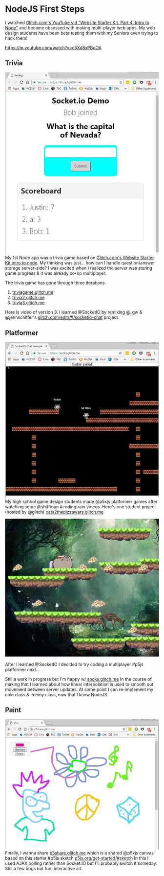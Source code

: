 # NodeJS First Steps

I watched [Glitch.com's YouTube vid "Website Starter Kit. Part 4: Intro to Node"](https://m.youtube.com/watch?v=c5Xd8xPBuOA) and became obsessed with making multi-player web apps. My web design students have been beta testing them with my Seniors even trying to hack them!

<https://m.youtube.com/watch?v=c5Xd8xPBuOA>

## Trivia
![](Asset-2.jpg)
My 1st Node app was a trivia game based on [Glitch.com's Website Starter Kit intro to node](https://glitch.com/edit/#!/intro-to-node). My thinking was just... how can I handle question/answer storage server-side? I was excited when I realized the server was storing game progress & it was already co-op multiplayer.

The trivia game has gone through three iterations.
1.	[triviagame.glitch.me](http://triviagame.glitch.me)
2.	[trivia2.glitch.me](http://trivia2.glitch.me)
3.	[trivia3.glitch.me](http://trivia3.glitch.me)

Here is video of version 3. I learned @SocketIO by remixing @_gw & @jennschiffer's [glitch.com/edit/#!/socketio-chat](https://glitch.com/edit/#!/socketio-chat) project.

## Platformer
![](Asset-1.jpg)
My high school game design students made @p5xjs platformer games after watching some @shiffman #codingtrain videos. Here's one student project (hosted by @glitch) [cats2thepizzawars.glitch.me](http://cats2thepizzawars.glitch.me) 

![](Asset-3.jpg)

After I learned @SocketIO I decided to try coding a multiplayer #p5js platformer next...

Still a work in progress but I'm happy w/ [socks.glitch.me](http://socks.glitch.me) In the course of making that I learned about how linear interpolation is used to smooth out movement between server updates. At some point I can re-implement my coin class & enemy class, now that I know NodeJS

## Paint
![](Asset.jpg)
Finally, I wanna share [p5share.glitch.me](http://p5share.glitch.me) which is a shared @p5xjs canvas based on this starter #p5js sketch [p5js.org/get-started/#sketch](https://p5js.org/get-started/#sketch) In this I used AJAX polling rather than Socket.IO but I'll probably switch it someday. Still a few bugs but fun, interactive art.